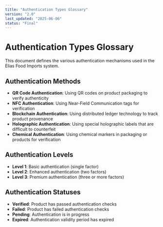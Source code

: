 ```yaml
---
title: "Authentication Types Glossary"
version: "2.0"
last_updated: "2025-06-06"
status: "Final"
---
```


# Authentication Types Glossary

This document defines the various authentication mechanisms used in the Elias Food Imports system.

## Authentication Methods

- **QR Code Authentication**: Using QR codes on product packaging to verify authenticity
- **NFC Authentication**: Using Near-Field Communication tags for verification
- **Blockchain Authentication**: Using distributed ledger technology to track product provenance
- **Holographic Authentication**: Using special holographic labels that are difficult to counterfeit
- **Chemical Authentication**: Using chemical markers in packaging or products for verification

## Authentication Levels

- **Level 1**: Basic authentication (single factor)
- **Level 2**: Enhanced authentication (two factors)
- **Level 3**: Premium authentication (three or more factors)

## Authentication Statuses

- **Verified**: Product has passed authentication checks
- **Failed**: Product has failed authentication checks
- **Pending**: Authentication is in progress
- **Expired**: Authentication validity period has expired
